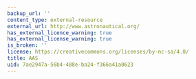 ```yaml
---
backup_url: ''
content_type: external-resource
external_url: http://www.astronautical.org/
has_external_licence_warning: true
has_external_license_warning: true
is_broken: ''
license: https://creativecommons.org/licenses/by-nc-sa/4.0/
title: AAS
uid: 7ae2947a-56b4-488e-ba24-f366a41a0623
---
```


